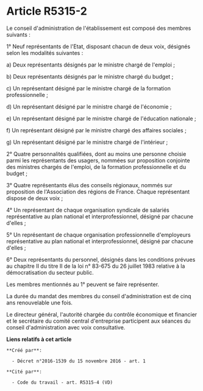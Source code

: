 # Article R5315-2

Le conseil d'administration de l'établissement est composé des membres suivants :

1° Neuf représentants de l'Etat, disposant chacun de deux voix, désignés selon les modalités suivantes :

a) Deux représentants désignés par le ministre chargé de l'emploi ;

b) Deux représentants désignés par le ministre chargé du budget ;

c) Un représentant désigné par le ministre chargé de la formation professionnelle ;

d) Un représentant désigné par le ministre chargé de l'économie ;

e) Un représentant désigné par le ministre chargé de l'éducation nationale ;

f) Un représentant désigné par le ministre chargé des affaires sociales ;

g) Un représentant désigné par le ministre chargé de l'intérieur ;

2° Quatre personnalités qualifiées, dont au moins une personne choisie parmi les représentants des usagers, nommées sur
proposition conjointe des ministres chargés de l'emploi, de la formation professionnelle et du budget ;

3° Quatre représentants élus des conseils régionaux, nommés sur proposition de l'Association des régions de France. Chaque
représentant dispose de deux voix ;

4° Un représentant de chaque organisation syndicale de salariés représentative au plan national et interprofessionnel,
désigné par chacune d'elles ;

5° Un représentant de chaque organisation professionnelle d'employeurs représentative au plan national et interprofessionnel,
désigné par chacune d'elles ;

6° Deux représentants du personnel, désignés dans les conditions prévues au chapitre II du titre II de la loi n° 83-675 du 26
juillet 1983 relative à la démocratisation du secteur public.

Les membres mentionnés au 1° peuvent se faire représenter.

La durée du mandat des membres du conseil d'administration est de cinq ans renouvelable une fois.

Le directeur général, l'autorité chargée du contrôle économique et financier et le secrétaire du comité central d'entreprise
participent aux séances du conseil d'administration avec voix consultative.

**Liens relatifs à cet article**

	**Créé par**:

	  - Décret n°2016-1539 du 15 novembre 2016 - art. 1

	**Cité par**:

	  - Code du travail - art. R5315-4 (VD)
